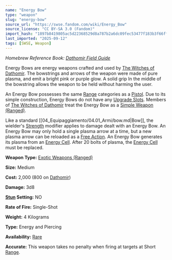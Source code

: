 ```yaml
---
name: "Energy Bow"
type: "weapon"
slug: "energy-bow"
source_url: "https://swse.fandom.com/wiki/Energy_Bow"
source_license: "CC BY-SA 3.0 (Fandom)"
import_hash: "1897b8419805ac5d22368529d8a787b2a6dc09fec53477f183b3f66ff04002ea"
last_imported: "2025-09-12"
tags: [SWSE, Weapon]
---
```

*Homebrew Reference Book: [Dathomir Field Guide](https://swse.fandom.com/wiki/Dathomir_Field_Guide)*

Energy Bows are energy weapons crafted and used by [The Witches of Dathomir](https://swse.fandom.com/wiki/The_Witches_of_Dathomir). The bowstrings and arrows of the weapon were made of pure plasma, and emit a bright pink or purple glow. A solid grip In the middle of the bowstring allows the weapon to be held without harming the user.

An Energy Bow possesses the same [Range](https://swse.fandom.com/wiki/Range) categories as a [Pistol](https://swse.fandom.com/wiki/Pistol). Due to its simple construction, Energy Bows do not have any [Upgrade Slots](https://swse.fandom.com/wiki/Upgrade_Slots). Members of [The Witches of Dathomir](https://swse.fandom.com/wiki/The_Witches_of_Dathomir) treat the Energy Bow as a [Simple Weapon (Ranged)](https://swse.fandom.com/wiki/Simple_Weapon_(Ranged)).

Like a standard [[04_Equipaggiamento/04.01_Armi/bow.md|Bow]], the wielder's [Strength](https://swse.fandom.com/wiki/Strength) modifier applies to damage dealt with an Energy Bow. An Energy Bow may only hold a single plasma arrow at a time, but a new plasma arrow can be reloaded as a [Free Action](https://swse.fandom.com/wiki/Free_Action). An Energy Bow generates its plasma from an [Energy Cell](https://swse.fandom.com/wiki/Energy_Cell). After 20 bolts of plasma, the [Energy Cell](https://swse.fandom.com/wiki/Energy_Cell) must be replaced.

**Weapon Type:** [Exotic Weapons (Ranged)](https://swse.fandom.com/wiki/Exotic_Weapons_(Ranged))

**Size:** Medium

**Cost:** 2,000 (800 on [Dathomir](https://swse.fandom.com/wiki/Dathomir))

**Damage:** 3d8

**[Stun](https://swse.fandom.com/wiki/Stun) Setting:** NO

**Rate of Fire:** Single-Shot

**Weight:** 4 Kilograms

**Type:** Energy and Piercing

**Availability:** [Rare](https://swse.fandom.com/wiki/Rare)

**Accurate:** This weapon takes no penalty when firing at targets at Short [Range](https://swse.fandom.com/wiki/Range).